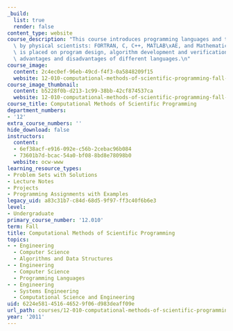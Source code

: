 ```yaml
---
_build:
  list: true
  render: false
content_type: website
course_description: "This course introduces programming languages and techniques used\
  \ by physical scientists: FORTRAN, C, C++, MATLAB\xAE, and Mathematica. Emphasis\
  \ is placed on program design, algorithm development and verification, and comparative\
  \ advantages and disadvantages of different languages.\n"
course_image:
  content: 2c4ec0ef-96eb-49cd-f4f3-0a5848209f15
  website: 12-010-computational-methods-of-scientific-programming-fall-2011
course_image_thumbnail:
  content: b5228f0b-d213-1c99-38bb-42cf874537ca
  website: 12-010-computational-methods-of-scientific-programming-fall-2011
course_title: Computational Methods of Scientific Programming
department_numbers:
- '12'
extra_course_numbers: ''
hide_download: false
instructors:
  content:
  - 6ef38acf-e916-092e-c56b-2cebac96b084
  - 73601b7d-bcac-54a0-bf08-8bd8e78098b0
  website: ocw-www
learning_resource_types:
- Problem Sets with Solutions
- Lecture Notes
- Projects
- Programming Assignments with Examples
legacy_uid: a83c31b7-c84d-68d5-9f97-ff3c40f6b6e3
level:
- Undergraduate
primary_course_number: '12.010'
term: Fall
title: Computational Methods of Scientific Programming
topics:
- - Engineering
  - Computer Science
  - Algorithms and Data Structures
- - Engineering
  - Computer Science
  - Programming Languages
- - Engineering
  - Systems Engineering
  - Computational Science and Engineering
uid: 6224e581-4516-4652-9f06-d983deaff09e
url_path: courses/12-010-computational-methods-of-scientific-programming-fall-2011
year: '2011'
---
```


